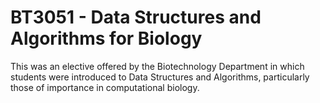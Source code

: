 # BT3051 - Data Structures and Algorithms for Biology

This was an elective offered by the Biotechnology Department in which students were introduced to Data Structures and Algorithms,
particularly those of importance in computational biology.
